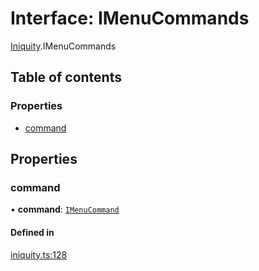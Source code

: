 # Interface: IMenuCommands

[Iniquity](../modules/Iniquity.md).IMenuCommands

## Table of contents

### Properties

- [command](Iniquity.IMenuCommands.md#command)

## Properties

### command

• **command**: [`IMenuCommand`](Iniquity.IMenuCommand.md)

#### Defined in

[iniquity.ts:128](https://github.com/iniquitybbs/iniquity/blob/3ba3fee/packages/core/src/iniquity.ts#L128)
